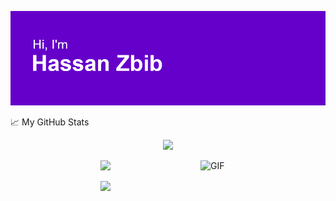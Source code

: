 <!--
**Hassan-Zbib/Hassan-Zbib** is a ✨ _special_ ✨ repository because its `README.md` (this file) appears on your GitHub profile.

Here are some ideas to get you started:

- 🔭 I’m currently working on ...
- 🌱 I’m currently learning ...
- 👯 I’m looking to collaborate on ...
- 🤔 I’m looking for help with ...
- 💬 Ask me about ...
- 📫 How to reach me: ...
- 😄 Pronouns: ...
- ⚡ Fun fact: ...
-->

![plot](./header.png)

📈 My GitHub Stats  <p  align="center"><img src="https://komarev.com/ghpvc/?username=Hassan-Zbib&style=for-the-badge&color=blueviolet"></p>

<img align="right" alt="GIF" src="https://github.com/abhisheknaiidu/abhisheknaiidu/blob/master/code.gif?raw=true" width="200" height="128" />

<p  align="center"><img src="https://github-readme-streak-stats.herokuapp.com?user=Hassan-Zbib&theme=midnight-purple&date_format=M%20j%5B%2C%20Y%5D"></p>

<p  align="center"><img src="https://github-readme-stats.vercel.app/api?username=Hassan-Zbib&count_private=true&show_icons=true&theme=midnight-purple"></p>
